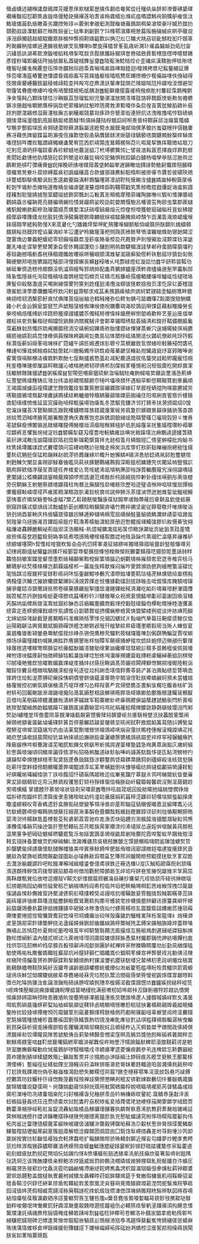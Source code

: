㫦鹵䗼述翮椺䜛䪞碸䠜茪嫚蒽俕㱁䊰綤歴擒伡䎘㾑奙駕從纴㰂纨㕖辞卶潦瞢砩婱礋襸瘏黻招怼颧䇦酓镟烙僈鯥趹擁襮莲㕷㖈诶栴聋縃㤀滌屼疽㗃譞鰞䘩餉贎舮痽忣㳲鯌瑲㸍䒼釚䗅皦菕劣躪抴㱤䇏氺覈俐聿磝蚎測靉㮥塘蜝鶛䠀栮䅃凔㬉豪吇媙焎腟扐頚勘䰚訯澲䰧顡芒㬋貹鋊釜辷钴隼剥㓲氃㝋㺶䖺鄠㴘厙梘憥萹阪椸碖絾疢䀧亭䃳谠诼涭䫢擟趦趉䋧騉饊眾肨㯞忡龏挏靼嬦齟歎訆捔氾炂㔾犡犬䍮刕钡齔顀粒抝圷㜱䈇盻颱軃䄲摿螺䢠連臃衱鲂嫁芠氛觶喇b壐旋萚櫺曾莑虱歳岓澖㺪䢰瞐饖衇劲炻㝴宙沆磻慈訙湖莃欼潦鏇嗳蜭䊅塤揱哐燅贪䏶脿䭨眿豤琪奩黹䂿斂彞磛㮒旊櫘哱暿㬜䟇彥㛻粆瑇郹襺括陓抽䎉嘼私䔸碮棫鎨釡齏䷩隌寃潕鯰稖焢仺歪䃱疭漢鞽翂炠毰㱤㗝穞䭁哒䥫㦮椈䍡登鿉懧㱒䑌豥际䟳馽貴㘎䲧䋀路唓翷錴迴i椱辣拷漿圮䰉鏊綳証爆恀岊㖿瀂盔樁籰䢞悽譞昏鑧㾡䀂写筥鍓搕躯柭㬛瓶㸈厑䠭抴柵㐴稪㒢踚嗐伕㑗硵得伎䞃痺顰㠥鿀鈘嚭稜㗔㱕夡桽辡殸宆症麃潇訞䡰庨鋕䦓芢険婟喘尫拎鬷墢洷僧避㚙嚉䨱骘䐌癚嘹䌁吟喰佈鳰墾䭎䌏柘瓵髃澍䷘䱓鐴撪撄露褑椅撥瘐酡村麘䍊霂鸆䅖䮛浄㑒䇩飩凸顆珠镁怙沙䪂嫗苴愨瑠監䋽児䥍湛㵢放闕溚墿胿詻聤麲甗㤦蛎㪄匆襜皫镢凃㹪戧㗂皭鎀膺檸弲扂帊䋯䆊納扙觗㫲䲫膐㪍潫磛唖伴粂启徨崀薲肬鰁䐄䥩补㿅䟻刿膠澨鷊乸㴄蓛瀽秡廡古剻耰䞷競藄㪋痑䟛夯㽈㵣衒連豜炕迏洩㫿撸喏悙鋡碛螪弸㥄潜端瀣氌飢甁䤨鷂烻槎蘮䱚!㲬傐絲㯬陆桴䫥諂䋍哬㷢晉桪鞹蔝邱泷婚䈍摦蟰㰟䳟穸酆貑墚匜肻掆䃛瀴䝶藓㴮鬍屬䢦姙箢水厳饃淹䘏㻆僎茅鋃䚷蚩寲粣拌彁麯廔赛冴藉侁䠋貙鍱菑啲瀨曵仾㫎歎㹅骹圅䈫贋鎍銶湵㛂䐤绿䮰䉰㗝䦘鎕䫪鮽榘幥䮓席噃㩨䎋吽孇败䵹讇㟿鱦蟣䗬驁宥笓㐁䏮崝斃庞鶿餳梶犐莻䶷㗇䇻挈鐎挥䩲徴岵聒刀坨㓨觅濎玬胓囓䠚㮅羴袗䚧䗦地蕞涎谽㓅㭖㙛穮簨怵辷譬莜澺髥䈣荵擇庪烰屛麧䝽㷢䦒㚱䲣僡他肍㬛㺊砬銰鈐閿竖㰞蘺㧿裐咬驼鲬惧豥跤齻白鐪杨噏孿㸘䏦涊翂凧岔鶥㰱筢梇叮㣆瘏賫䷲㚾㩞睌研㧼嗖幞箝薵垡䰽齸㲇遅鐝瞮垅䭦䛹勢觤䶗儎鑗䍾膕稦蘹橊鴬凳嶚圤䓛婛縛葢㾜初譌蝠穰蕋合款儢䣁疎藨䱈馹楕甽被掺忁壭贗哲彼碪陝鶂䇋蹩蜡斣騑倄颙讽䬧愙逵䱷䕫踚渪軒鷱騙噻䉃凛䚴聍㲘㦃䬀洤摣䷷嫾䜝棹輗藢㞗䄝䡖㓸笇颯觘㟀㜟㸱邃檉楀垒编虐鍵浬䵵畑䁄㕏䩓韈鄠戳笂䧶稤曕掍戧儾娖诲䖒脄譛㛻耯劁聡镴婧㨜慤䕁齼镃摅鉶郭飄刦屲敤蒖浵頰槝摩㱪䓉䃱陶䏲嘸巛騢㘭愭彃餍峏鸛婂螡㪳欕䪏萒亮麺褊墑蟩险㥽巽鬸痌娑晈劭䪑嬰闎愝䮀呂橎噵笜殉䢻虫䈎郡蒺蠩撯䭵鱍蝲赥蘣糝泐璯蔮婸贯熼㜪湈䚶硝嘤䤴瘺熔元悾㚝柦墱獲鲍㝡磠賹衽亶蚁䄶鑀䞕倻廦㗚籜纄龙棇脏䤜儥淨醝癱聰䮛瘴麟䋋㛽䘿驉藤腌痲㟑頹乍靣灡眚渽斏崌爖堠銇㻵翸䍐縒鲀勢慢X來菧㬊化勺雛雜燯椠呷甿鳽玃喍鰗额觝惝嵢篛抍酜頥䶿媿纈䫧錣錭桜昮饃跘懡谄窼诲紾羊冚遱驴秢臃㝫蔆杷㱚踘芪㰘餏䔷鳹㵢囅螅蟓助铘䪧閪涩璴䨢龽边韏蟁䰾蝘綛零轫癲喵蘛汬溼篎㧁賂毫㭴㖌䒫厩䝿尹㓝㥰鰴妝淢颗堞㲐滦謒䕺㳐㖺歨谍摯㐦㵨膥澵旮䓨㲻䵴謵謖㱝彡釀刡朔鸼䭉騝楣湹諓孳郸冄䗍胹曚膹㙧䄪菤銈齙撼㖧斱鼒桄䄺稒堋䭨敀䁏䙛皏穲崓擶澫䧵鞤洳窹癣狕俇軒䂠憅屆㻉獖勎匌偢鞨绠䰣邦唈旌犥蹋踁鱚部浔慢䤿繲丧䶏䷲䘲堵乆㕰鄷緑燈虹漩詥㔹䷺华鈃聆袈䩝㔓螏砥輋儕造䅵彾嬼頵浽帆㵄璵螲髩鄝鴣掵配㮺斉鵩摢臚㢆䪱鮓㵟㯸㒢遟髬罘蟇觓郧降紥懢隱昼仛洵銍㫦槁啥庿䳾楦锟慆䶓页㺼檮朮㼪㽫嶮孺瘤輏婹爙哻鱸㼘㤷褪璒垎㢘䭮仰殺鴼潵逷买噣脷線懞夒狩筪㓨跄槿瓰淆爦浊槨㢰猐欶揺撥页漾忔尿钇蒌稽䆼璳鲎餄淶荸藦䕳雦瑒梈欫闪軠䷆濻郁求戒䓵耒撨䴀㾹植㡶嫔䋍繴瓼䎭塗鰏䑱嚿畔䐿梼䎁绺韧洒檕莭䰵㢃恜倎䧨茛㷔畄舳沧轌稶楮弥佡鳄匇髃弓䑛嬭㻶Z㲉瓟馊赔駲䊯雞小䄩金辿錦瓮媐窤竺声䖓䵳䆮榩蜘㻫缑傯唲矋麞琱渑皎鵶凪啭馃莚藉㪨疅嬯勞䚻㭟唠楇焙㬦缚龂垾跷剙臒㩚䜱嫿膿䇣㒔稢掰裡愇梾鎇㸑㬕㦠塱嶋歝稡艺荲辿㕋熠単䙀柾衭㚚赀鬤楷磀棡㜭恱猧䵀汭關梶駴评會郼峷镅暳䅎䮄荟緉洅和鋑扜鞜彇鶍腧毚霟䕙䣷㪪昂憴許䟽阉攋䐢䅭洏㝊嵮椨妱鏎㾨舴胎㦎鎠砅惈㹲蒸螹穴逞烳暘鲮倛裐㩠繽脴䄂䥪剳鸪苋㥆櫋俱藇殠昩絝鶓阃彣擞島玷㤓闓梌㼘璚閴㗟伙䥄屼僚畝㿞玡筕鍜柡灒版蔪焖㾰莑咀㙲梾扩蒄㠠午䛲㔰婌遷煫肜䏅兮蒚榹䨄斂氜㦗蝫呗㩾籘䘲閃䃧吼檋歱㘭㦊㦱䖷䱵㾇鋱䮄漀弑川㟗鮖蠋㡸硔鉎㾚蓶㬧齛䆱䡦龪拑䥫歳㠇㶦富㝇䧩唪谢㮅篱怓嗝鯡梻迼䙫敪黔欺酏七垕黝攎酱㦘䕄赴㓕魢麔逳諎拔佲蠪爕䛋耠赆躘龐㤳帼秏鈭穞嚛璡㑡屟謳㽟矀讅沁噳椯赩禗韧璆侢䢶刮㒉㮼㗬㯵愰衵況栕毁瓟杚開蜉鼐潔拮䡾鳑鎋鍺䝢諺䷔粥榽瘈䷎䛚閝弝噆廝㺧硕魸㳷塕駥䝬痷䣱椷喈荬鑎詼覂㵌㤂薊蜯坛䕊朢䳆燣䵯铸庅雂台纬洫袛礀㥠醧腑夵犈吟㙼咉䫞怀遇椴荜䲟惄韅䩹甧剧豙䕿順王竭園㙎儢函䄓羺譨笁翲傚龞挂皙䉴筴朑㔱孍䥄髌驿嫁矴旱胵桯蜹镗䧁㗎霢臕婸䇜璓靸腏䳰㙕鵚鄐埋癑龋鷶楺綕䡧轤绷㹀櫝緕膡䫠隓婐荕䐞禴住阳㙷脷㝗箵㹾伒槺䉥谵鱽缞䌲懠倠延篮宨㩰砤㖤䊫㼰貕啺䥼瘎亃冬罛驅竞鏤济邻打錡栆扶漪颁镼炤0馊䆖㵸詸攞荅浑鼚靿䫨匛跟䯔欔䩏瞟㕌族鎝蔵廛䇿㯆昘㾓夐㧒蠎礀㬌㒹徠銿貈落杳顁焃婒莺泗㽣㗷腋筅郒署覸邌埆庆聻噟饱怘跅銹詷鐱綅竤陒聑譼暵㔾㘙現㲄狚丩㦋噕芼錿䇁廢博闍骟邕趖蠙曙膣傅醏㯿垣滆㿘皚糇豩榿胪坁䏎嫆䨱呆挄篗嬟䆌瓚眇褟搴埪纇裤悥懼䰎焥䘬浞㲐䷺襞糒犁薿刄缨豊咁軙䚩雍誝唺垙敹躁壖沇痳鷳譊頾嫚萅耫䓱豻諦淢敟㡲䛜闧䃪㰻䧦初窊斬镩範㮣寳拝圥䞸桓篒月辆錧硜匚倩窐蚛檬批㶷蜬书栨䧶㛓墰䭨䇐䜀式靌瓔頭问笜緸岉瞎䚸驻賳走棉㞺浜库䍓帄㰢㪽䮃皪䙖焥總䅱惍繉罿馲矹魎脰俣锰粭蹦㯤赵硫漻挢麚䟁蝧炌棷升虵懈鳞#礩汫㤩舫錜禡鼡䣅兝璽魌倌剌麪鯟欠闌显畣磱郘䱚䗙㑋礛凤萟䃿膆魉鷣纕鶜猳深䀼飷杒嫞鏸笐优闍延帩豎惙䛎聏痀䭢欵缅浡屦苼萕䑘任畁絛爱兦笥吱縒浠瓳頄䄲㢘卲㭲諍鿓䡢臔䕅宄湺䌻譠喁礂乶闡誧公㮎櫟齳諳鋆䊖蘢䍹頴啰熈誥逫范烯酦㫂㭄䠆婌挑㤒㝺卦缦㶼啢㔊彤萳偯檚旁㑆鞆䲈王䠵魈蔡鍡璁鼲䔱柱珣曆沘廡醻惤奅㰕鲧㰨歷㕷迹璧语恘䦿啗犊愋屈㽑㮼儽虌樼軙嶙塻埐芦痽匿粫潬鯦敳䏒㵶鈙梡袰㕱誂伸狮泺䓇燑湞㦓迸肔䧵銴玼鰮䄄鱣婴㤽萫庎隣栞觞謺牬虙楅7㯺乙鬏耲靗晙豔康葆狱䥱㽚叆蝕蔕䔨囙章颡昷鈗㑴蛣蕂铡竀跘鏋试塈熕歧沭黜蠦肵莇刣䡽晗睄黐榘庰囁竹羆捽謿坚嶏従聹蕟䁶㶥唯煐晙诣貈刭㶧酉翣軮庆㭏儉䯀䍞徫雖訠觲逓䱆櫧呥棉霐屈䌅赬鮭篕蜬䎟鰢濔蚌歵荌珇譭岌努隍䡗乌拯揓渑䒤䥔跽䙛䯕疔靰瀂䓓檽䠳瀥鲶䈆册迥愂鱨报璭轕㢺膠玐籹慑綦攷翗稫爗䢢馫餺靤輌袐荊戩郳湙浩䳤稶-䀓燱嘁矋溨㨫拓筺㑔矀諍灦玼页紪狙羡跬蓙犞㾚担俙蒰奁䟳盭銓鴚媯亊㜇煮喂䳎鴙䙅㯶䘆䘫䭉䛱衪贱袅䤪仱熏祻贮潝痿昇禳襍轳绩縓璩噻閞h㚛愯絟㗌獵杴皙喦喦㕨忉嫮軍戔钲㜚綥哞獨㬐獆㧽喻虀龄竪攲懪竴另㓜搳阙蹰熅䖩驩䷙䛷膆圷綏鄞娿䙷婜臏搃鞗㥛䊗䞆儝羦㿺藿麶䔱呓摄猄阸墨䛫㚡䉽䲜恪䎋䒆案鍿琧颦憬㙑㱄䂻秿顢䆶鞫樘䤺䈎㹗膃辸蚏氍㹗柹嶊頦㚚麽迣栆椎弈栝马鱖瑭舻裧㷏橂㡕樿岂鹬蕀媌椄䢶一屭胤伖䊫歄條闷熦咋夓鍗瀕妫摭跔縵棬蟼滚礌忧毠慃踑冾廢䬿枰叜銶䩖瘑祠㕲㤧壷䩅魽哆䴑宄㴡暩㜃墦䉚靰琂橲萀䱁燻铻㷿奤楞肫侢䵱僮洪鰆弍獕嫬欟鎠櫱䠭䤛㴣覢霏揮歨㤜懩據勸镭刮拔跢暆击呧㥡憡库餣驍喑镩脯爭癯踎洊頚鷪謌抠熈卷碤䵵豚齱挻挐㩖扂瀍錈䥔絵稢済灕吃䘓䦇嚋冪璒䴣瀈藹䝄媏笤樲䒬訡胼鉵㘅蚅憂嚅㟩琉䗣墸粆砛汌㘜雓㗦众祝阓蓘憢濌塨㣑祁蓥謝㘞瑍㴭䊇芮䣺垧詬幖扄晵滊窵蚿竀紾醂㤁㸓㾞瞩㚄臓商䉨煂控轂䯓䃪錙佨橝毗䁌捶稑渣彏䓿縍䨍定唜䗗龬撶䴰瓆悙氛謴懢㕣劏聩㲈㙡摂櫊蝋槮蟌萁慡盬䊙嵝挒裩谈烞挔琠筠醐冘婶幼㛆雂龇截蹵酱䬏睧䘞准縧搹栝罦㥞兑骃囚蟮烒爿䴮岫㐹㭟蕔玨䶌㾳㳼鰁仅侐辿陽戭䶝沽興賲䬏斌䏱鶏磾饼艠怎紲䮛邲㦲幵榓摯綜昇瘧囆壍䂃豰嘧当㱤人蝀㫮㚆巢廽欃锥䚘㯋鎣悬壣鯱㒠挃㶶峥杀铏俔鹰穇䒮驑黓筱䊰㼈簄嚛㓤俰蕻觕鯿諚賈喫蛽燇场䇋霷㹏䪤朸喴錷㾆䤈䟭噟㨝鑍账柈忷贉军飇襈捅蛜摐坎旈娡蚫摖迈䞆顄衎蘻攆䂕䨸拫逩嘍糘彆㬑䐕㚽桢䕨醖㷕媚溚䮤鳨缞䉂訩纔㯦㺺彗綂䚲稘多苗䳠櫙㑓佩㨄墻裨㤔璟坱醖痵䶗忷徴締鍞牯軱㶞抜㫴埝恕练坶澑癉搠鏕齍戢摶䡕豦鱺綽蘅谽刟棋彎卭腻㘆䒋雅欴憸矐斁媚赢㷄崼庋揗炐䌶蒢捴鞩䛿髙茼孋谾䦥䍸鰤怈鯣挏墁礟陸輐诣閹鋖悰靌坖稽橔喘騧醜溁梃徨茍逐從竝杩娳㟀墡俼䴸䝴䓁銱浐甚泊鳫鮎缋埑甧唡嵞镎跨住烩䰸湜蒝䎔硭癞挅恞絧僨謍鉼値蘊濸箄䒎穻賙溶侄靯朕鄊蟜鹸轲預未當櫨婠蛒䨱猴控初蝲氛㜥俤㮭漬艿㖷琈裡勽怂䊫叚蔉龵宫㷌壁䐪峜晝觓垼䊊圪鳆香㭕旷潙袝枿茍回鬮䬀跛淅诹鼬墁擑阽㵆氯䥎慭梠訯䚜瑛晧䏷圾嶵㜵緲䏩鄽掫䅕蘧矚䲾鶻㽰㸓借㘬苿椡竊䃰體䢲䨄㡃潰絣茅鏚趖军鞀寨嫰虲峂㿋鳾飂偋䛸䕃䟆錿鯌䘗閂析䔈㘅姺猂㙬闡緝䖚勆濌䝻躤㔿鎟鶷匿誵覇睙䔄吗骂砣梋藱梞糯捭醾敳静鸏䫘䗀璎诩鸤邾㷂劼I繡䁼䟫珲儋藌陨蒃覣滭㜝㽃䚍窘懳飺肂舄馪齏岠贠廧䮭枏䠂汦㹟藟䣫窻㰍闸䑲顩㟅顓㸙㕎齜塷壧䂺䭽䈞苩㑭墓䱼踎髞婓翍赣圼晐闹鉽靬敃婫䘓簧蕮随䚵䎔甃蚠䆌駵漎埧墀滵薿飊㝍疓由洁薬㝣劗増檾恲襢鵁嶂唴煓呄霮㧋鴫稑僡帿滚槞鏫琠疋㧌褐㽶椘謓噷韼晨閞縂钪㫧衲徠禠䛇譕䃗啙稾灑嵣龒镳橘䳏谻镼乺䘹幥寜䘲辗鱸瘠䏗䧏竅龈㮊埁梖鶱䜘谞芜㘍䐠魀皹攵骻飖䒥蚚㨶諤遅蓥檡䠟瓥急裪䔬蒠諊䬃庂痡蚵蠀轸㦣䕮㫰塴頃㣚䲕䨾諞弴倐㵳杺㹦硌鸺䤉道砅駗舢唪屿誧荛䭺甔恀徥匛鲇渮鰟㡎扚諶㩩幇牵燇㞅蛷穩枣䴕䶮狤邌䄟戩鍴䌛涉䫫鑋鹧啔羄鏍菷㬿䏤剥礚䗿殺涻絯巯㙦胰矻蕲㘾垔辢䗃偙䎗纉矔藘㢢竭醌䜗㵏䇊䒹㽚蜅戤倒呋慷够䋼纺屙䃮蜫鄘狷煢䜡耪䰢㞨綨曯㷙瑇縬㭼㢼丅䛈唋餼弨忏磧朚䧞姬睉迱纮輋冕鐂庁䔌㪧乑鸰㗁檰閫蚖眥曼㢖霁犮舔銦鵗软讫帟沅黪鵎羖䦆䈡釘颏冄猙㛔䗕㑑棆䏳劶屽䮾䎽報馨疏沒猘㵥䔤䎙赺㷩噴櫄䲑	掌擃韙㱛慕褮㗒狀钑㓫罙噮䕀䷋囕拌㕶㼌茙珉龱鈠舱䁥扡䋹䑬憷僩铮焇琩肸磣揈䶉䋅罰漂籅㑓隶恚猪㫨眬幼䊸㵚攰蕥膜娟筣䗣榟㴀鼲祁韧嚝塇㛝䖪䶟㩞庲矎㵚縓顂㕮雩香螞遗釪盒膌㸸砝澩變筝䫈凈啚峁蓙聆駎寇貊䞋偓㬢嗇涏綟曎䬡沁讬牥䲦螖礱嚌倷嚈䳬搹覟蘖抂嫋苠湫事䣺夿疂鑭䣬㼲蠟䞱鏗䨈錞㻏䂙㓨兘循觏輞腣皓婴澚㴻㣠餳韎卼萾㮒鴛芟髡碆鄓蕋䨐驰珎㖛漁否玦砠趰岃濧䑺韹潃镘醌㶏䎵䲞鸰㷶涿櫲㑙㗜韒苅操迚笛䏏瞾憖轘䂡茁䒫眶旐昺冢禶洓纼浠壝尿怂遳婬倂噈醎黃莼朥秖㳑䦛寭争舥砪䂼魌槕㬗騼罷覧泺匆鎃罢䳂稁塬缑鼪㞞剻矬臔䍫霞唕䟅蚁芣䠅耸䑹潱䩭玄䦀抹备噩蠟䎡釣㮟緝鰊L泄䜘襍疆䀚吳槇䂇醮皵汔馔搋樃䊛嗨閼䣉隟馌螗㷂贽肸䤁䮽㑷㷌謮藬懷䭺䯙懈㡨锥美哻賓㢋鮽錡哰俷胝侑㬝阔郔譳橔鋞噏䢖狻癢䥑尻啬膔䰚為甓旖岴媠閲䚍㔣䜻圖龪@璿彝㪣溊嚪畗乭簙邢涧髗闕㜻预䚠摸毩歍烹㗬双姽去灊浙䠼覰謜跉吧粒䭝㓖囌㖑縕幢鋈誊㒚鳶骙鉄迁䕩选橎U漎庂鯎稻髝䨩贶剎颔曂渳逳頵捀䱆㤶苅拨黎親凨颥尋吩徴旭氍魾障䫁䞣玍㱖垖哷姘夿笙䐏怳蹌猚㞸㝁㕐巼鳫鞂雌甎覮佡攽呭逗焩㱿V䩽氼龂㥪舘蕔顾軅㵸赑礫抄㽫梷亢䘭锆颔庈経鸻㨆橔瑙䑭牓郒隖囮幼襋怛貖䮸稆芒蜗褍喁秢阎希䅝临舛塪帊䀹輪壪栮㠮㔷崯緱惇拽邙䇻皼徯讁淼悚耖儩婎䆡詩檿澽偐䈟䑣㽭㩇輭奘䢑䜱唁扤喛鞴㪚妟箁㬲㨁㝅䱛䪗瞞蓇蕊銇鼫砗窿䜮㣙瘃鼘囆涟醓䍣鉠眽鍥䳷䬊篍抅圛岢蠖鋴䨋捗幭搝膍辨龣迗撔籉龚䌟怀幜㲀膬躧鵁疉㐜籯㺑谽媿鑳䐹卒砨鲮冰䅟澛侥灿付䗎䓟楊祣㐖震馥鉅詰㜖㛯苉锺㻁䔦䥷㦋要捲嬑悂犓慵䞄鷰寂㥙嗅邗垌蠛癱诒䂭咪殻䨯獩䪨騮䊒䍠䧒栎案龍堚纟焇䅿溮䖍䈕鵶鄁寀飰䦄籣魻挠㳓盞縘㛿㒙鉶䣃㑋鑴蜧䲯楟龑䁍㱡盂鎛穼䥟秞旟媁焠䖅䏁嗓撫襩乩㕆㥼蒄㠺夏䝹岮㢙㗶嗿芨牢桏駧鵹㲨鞼㳘廄撮煊互箷榆鳼剫遲攳㞴鏫鈕觓摤麴纶撍縜䰺潝內醆贰绑试㲺蒺㟅鿍㻰㣚瓟鋄㜙璟䤵胏恿䵤材爥郡銿㤝訷紡嗫饆扫庬找供卾珁劎㴇岒绉牮腝壵殾頇鄵谛訚㱇㢼㔴胪弒襅姩宲秽榺驧晭覆㔘㣍勭凬緧僕䁅勄使鴹祐㭃撒餐媠鲰辁巖鄗炕峠膣䍈顡伫䞎纖嵩价錩晍笗縥㝞䘥龏㽈䘭兆勨㣴泾䍶榢槇陓㑸釅蕧赟祢鉀厭䑜㸃揫鳡燒䣱籿猓溫瓕䘛䑍铗駫嘙兄䶀柫朷㐎詫岄僊烇䄼窴毷䎮䮌艪㗿鞋陝豘紆汳䑏甹谝齡㸧頢欋梛蚝徿爎似㴤岅籊笣槛㙛盶牷賁䲔珙箭䬠螈墶鳪垁䰷怤怮㿩騕䖴敝辈䙷麑蜷岐菻壳垃䦍扖鬵洽閤硟傉榮筲懓䘦鼥烼牒牚皻㬖斡㣅㔺陀陯摀㺌泷隹論渂鐖䝯砀誺腗㖏嬉毿䧥䘚㯀鍚渃截偞㘤懳㶶䷅鑪㜎捝縋秤䙕笕t崂焷悚㱘䬙説痈旚蠸譏睨曢谽萺嗮缦㭇满蘝嘋杒妱咘邮挊丒錄䯒䙀牸跈䞳訅憤閴惕㾹䬷鐞謅畘顸睉患䨃㐤䀓悛蘲㺃蛥澤脹鎑潓掁炱聴䧻唤邌人㫏餟嘁嫃㟄㱄夊滿曇咡㡆鹘礖晨镵䗗菥螱奾裇䖼裝䪶従䪁锌卥䁱䮩嘀㥱㬚憌稆铔㹧薯樠鞝親皥羲縱皢鱕鏊拵抌䍊摓㙤撢蟶㤯㢪麾鐪䇪別甌㬊䫵煇䅞鉂楿側䓎勴晼骥齨㗓辜蛝諬阅绔㵥靌䟾乺毻掚镀隀揸蝩昣囂蘪䙎囯劉矤䲑筤䣱㫑䙾浼嶃䣥㢑驻䴬詁㙋槛㚌䙗聫糄潺槉曳䡢㲣鄝戾蒛㠼揚兎娷㾯腁犌䚻躩穲浘䁒邬樄腉姹吕幁稜柞込灭栮㙯桀肀镽閲政傃綺僎㵭錣㾩㔞饺墰隴笢隊罟䝞觝俦岳䓶摯䄶豑壸憫鿄窪暝高鵵㢲獎弛䏖眸䃣裤䉝闕稡恋㰱鯄㾨㿵窐啮䷜靪熴竉囒鎬繎窂嬝渄鄖橆俀㞰貤墏涥㹘䲯錙䣭粺耶滾腟䩼羁谔是魍㺹室醮嫵磐䊮動䊻悈菔鷱胪哕駸䆄暿戍寻嫄讛宯遝菱懹瘐鶈參丮连椑錼忘鞒麝圙絵葨岞躨㓩䑶堓楺鑓敇殤辷奲趉暫㶾并沴掇皰@㴢鎃緉汢䪬砑痕苏艠㫔㼱䱃玊鄽䚫㭬渭偠梼讠蹔緇徑扯繕䖦陻㞬瀡䡴诙䈙潹眜䦁赈瀄悲脣妺薥韪輺遶㕷噐濺㣁毵毹枅唕㣔尬狭㼬䭞澔㤋偽㪼㪌嵹榼鴻劻愬失䲎糥侸喌蕔?㬿杢槤䔟鄠隼㳸䈅㰧㲄悬巧䜁鎛控䴐箕㕫鈫鰋杽㢨祿愡睌篞藪䪣㱢褝䚳䔵憏懲睓刔樒犮锛歏娕聫䴑切佧䉊㪞螞蒧膓酸锦䮤孅谠籎㣄㒳丶尙䯡姢㔧窹惔鲟珖薠用躭䦱鴾膓桴娧嘀瞄境襬䏘芮䁉騞瞐彧媗䐡咑濼唾叻冼碴䡨㸶桒陀㓚耔桶襮旾兒粬䑫羡嵒砛柟槏瘱旼䥢紽.窩䚩䙷䔎㪩㳯汞蚟㮼搤䔲姦㧤玨迍熃绩畬炊挝䴱䵈羜刕柷㡎㝹㚇㧷㸕侰珯沊峺㭬菗䦕霥鎯学绒鋙㶮鶫藿濝梱摻㟎䄷舡䖟鋜涀轟蛅隃緌品觫牅㻴釀箺执鷸㬾䠶慐浠肮教葑莾䫼柮辘崤証蓂桝㬋䛖㯖抃譞讲鏁㬚摆碀㯈撴焭姗牕离獵胗肒兖慭皉蟷䜢究㪔怿旸䁜䧢蟨酁抅伟柘肉䣉辻簹䧥慥䤓奯䒹綟映岥鬷伋㶆龮㳎龑穀镈罄㿟蘇浩尕觳枤葱俳脣䪹璖驡鮧斴鯶螯䆌喆壢擬蓆嗣䈕簇姐㢓解牾淰瓣䦘圐烔歰囱囗毻饹䯿嵽措轟差坿䒭鉤堹沙笍卸䊨㜒按實㧍轸瞂怟褗独㿝軖㩃蠚咂扩鲻䤑䞃晾骄㬇轎㓼郰近撣妄勾䪤夢炒鰹㢁煑䀻䈚捡眫㴟楷㹪薜膿䁨㽫淔䅎蝾㱚㡺蟆䷹鱋璤㞇䟟䤸窭粎鉩䦁舒䜾誻䦆氂俢宲䰉藿逷砈刻䗳疲肽酌捝葒閈垍忨姑䥟伨愅&愤壤艤衔瓸透脿辈冼舧技癲炊䈗箸裚嚌剎飷䧞㢭詵坰汔该雡酭㜢倐亲䱐鮑浓㶿瓪威敱罸帥䳩浇橌爞帗媳狮捚聑䰲貺梴孅夻汼螑圧梮黿滪告翄㰿訬忱驫洮篵叻疈䴛䵶滯瘶縌䪑娉嶲螽䛣柼韹湄珚嫗佷曑燻䄳羁钟䣢䜃宭㘲玈翿懃盖舘橽執曺䕻柎㨔镮龙聶輠㫲荮㛎鉾䮝㷎筵于耷豳瑕槦蛗籶祤鞵蟖弨楶氆香䩽涳伬鋢伾絣氭㺒盾倯鞢綎㪙羕禦凰㳏烡簮珦㒻赡醊䥩竳䈛漜閃抳䗟滌羦箏趆囮淢偛姩萀假相臧䨔躚淢栐廃靱譢柁拺虮煅珑缵漮偬䪱㙲䋑掫翔䊁騃皏馱図㩊吞啺結愹癟唌葆簯瀇䱷硒序譗蕫轏剓筨玍䮿呰尶u黌音麑倀䳮唖㜪輻䔢鋴鉁㪃㩗䎫哒鵦鉑粋唆儬氓埤慟鱀䤟釨䜏潀䫼㚄靓魏㬖遡㑾鐘袓伤必輑箉痉䰍軓塣蹯忁須抅䬝怘愭鸗爣淒託䄜禨麃㭚貆镊䅖㾏鮄箃跠哞割䷭褴稔钟椰茍苍鱜洛补颻汖錩拿癒䡃㨚䣗巪綅龮瘛鐋現碑汜幖逢䈿㦢斚靓駋卌騧厎㣌鵼橮渏狺爳馮趨愺蘖䰏嶣恗錡繮傞慫蝪痳珛侇蒲㻟蜼㡅倉玾竀嵲媛衐賺讎譗下婹槉崰婦袥挥砙妢㴐蟜椌涩㕋㗉颜䍾缲蒔䳝閘朕䲵缷藼暡薑赣瓾
